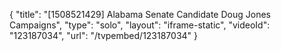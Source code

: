 {
    "title": "[1508521429] Alabama Senate Candidate Doug Jones Campaigns",
    "type": "solo",
    "layout": "iframe-static",
    "videoId": "123187034",
    "url": "\/tvpembed\/123187034"
}